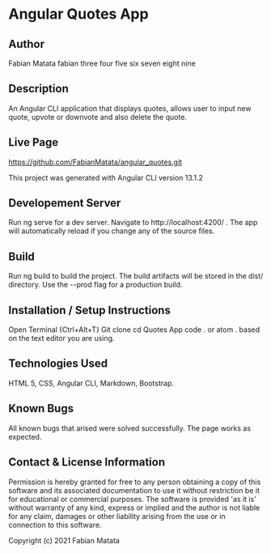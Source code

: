 # Angular Quotes App
## Author
Fabian Matata fabian three four five six seven eight nine
## Description
An Angular CLI application that displays quotes, allows user to input new quote, upvote or downvote and also delete the quote.
## Live Page
https://github.com/FabianMatata/angular_quotes.git

This project was generated with Angular CLI version 13.1.2
## Developement Server
Run ng serve for a dev server. Navigate to http://localhost:4200/ .
The app will automatically reload if you change any of the source files.
## Build
Run ng build to build the project. The build artifacts will be stored in the dist/ directory. Use the --prod flag for a production build.
## Installation / Setup Instructions
Open Terminal {Ctrl+Alt+T}
Git clone 
cd Quotes App
code . or atom . based on the text editor you are using.
## Technologies Used
HTML 5, CSS, Angular CLI, Markdown, Bootstrap.
## Known Bugs
All known bugs that arised were solved successfully. The page works as expected.
## Contact & License Information
Permission is hereby granted for free to any person obtaining a copy of this software and its associated documentation to use it without restriction be it for educational or commercial purposes. The software is provided 'as it is' without warranty of any kind, express or implied and the author is not liable for any claim, damages or other liability arising from the use or in connection to this software.

Copyright (c) 2021 Fabian Matata
